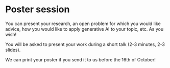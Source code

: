 # Poster session 

You can present your research, an open problem for which you would like advice, how you would like to apply generative AI to your topic, etc. 
As you wish! 

You will be asked to present your work during a short talk (2-3 minutes, 2-3 slides). 

We can print your poster if you send it to us before the 16th of October! 
